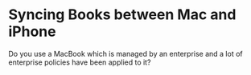 # Syncing Books between Mac and iPhone 

Do you use a MacBook which is managed by an enterprise and a lot of enterprise policies have been applied to it?